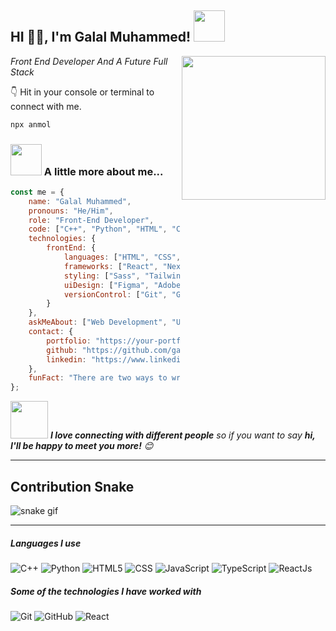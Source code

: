 <h2>HI 🙏🏻, I'm Galal Muhammed! <img src="https://media.giphy.com/media/12oufCB0MyZ1Go/giphy.gif" width="50"></h2>
<img align='right' src="https://media.giphy.com/media/M9gbBd9nbDrOTu1Mqx/giphy.gif" width="230">
<p><em>Front End Developer And A Future Full Stack</em>
</em></p>

👇 Hit in your console or terminal to connect with me.

```bash
npx anmol
```

### <img src="https://media.giphy.com/media/VgCDAzcKvsR6OM0uWg/giphy.gif" width="50"> A little more about me...  

```javascript
const me = {
    name: "Galal Muhammed",
    pronouns: "He/Him",
    role: "Front-End Developer",
    code: ["C++", "Python", "HTML", "CSS", "JavaScript", "TypeScript"],
    technologies: {
        frontEnd: {
            languages: ["HTML", "CSS", "JavaScript", "TypeScript"],
            frameworks: ["React", "Next.js", "Redux Toolkit"],
            styling: ["Sass", "Tailwind", "Less"],
            uiDesign: ["Figma", "Adobe XD", "Photoshop", "Illustrator"],
            versionControl: ["Git", "GitHub"]
        }
    },
    askMeAbout: ["Web Development", "UI Design", "Front-End Architecture", "State Management"],
    contact: {
        portfolio: "https://your-portfolio.com",
        github: "https://github.com/galalmuhammed" 
        linkedin: "https://www.linkedin.com/in/galal-muhammed-413584245/",
    },
    funFact: "There are two ways to write error-free programs; only the third one works."
};

```

<img src="https://media.giphy.com/media/LnQjpWaON8nhr21vNW/giphy.gif" width="60"> <em><b>I love connecting with different people</b> so if you want to say <b>hi, I'll be happy to meet you more!</b> 😊</em>


---
## Contribution Snake 
![snake gif](https://github.com/null3000/null3000/blob/output/github-contribution-grid-snake.svg)

---
##### Languages I use

![C++](https://img.shields.io/badge/-C++-000000?style=flat&logo=c%2B%2B)
![Python](https://img.shields.io/badge/-Python-000000?style=flat&logo=python)
![HTML5](https://img.shields.io/badge/-HTML5-000000?style=flat&logo=html5)
![CSS](https://img.shields.io/badge/-CSS-000000?style=flat&logo=css3)
![JavaScript](https://img.shields.io/badge/-JavaScript-000000?style=flat&logo=javascript)
![TypeScript](https://img.shields.io/badge/-TypeScript-000000?style=flat&logo=typescript)
![ReactJs](https://img.shields.io/badge/-ReactJs-000000?style=flat&logo=react)

##### Some of the technologies I have worked with

![Git](https://img.shields.io/badge/-Git-222222?style=flat&logo=git&logoColor=F05032)
![GitHub](https://img.shields.io/badge/-GitHub-222222?style=flat&logo=github&logoColor=181717)
![React](https://img.shields.io/badge/-React-222222?style=flat&logo=React&logoColor=61DAFB)

